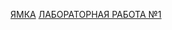 [ЯМКА](https://github.com/YoungGolden/YoungGolden.github.io/blob/master/LAB1.md)
[ЛАБОРАТОРНАЯ РАБОТА №1](https://github.com/YoungGolden/YoungGolden.github.io/blob/master/LAB1.md)

